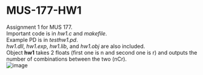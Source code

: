 # MUS-177-HW1
Assignment 1 for MUS 177. <br>
Important code is in <em>hw1.c</em> and <em>makefile</em>. <br>
Example PD is in <em>testhw1.pd</em>. <br>
<em>hw1.dll</em>, <em>hw1.exp</em>, <em>hw1.lib</em>, and <em>hw1.obj</em> are also included. <br>
Object <strong>hw1</strong> takes 2 floats (first one is n and second one is r) and outputs the number of combinations between the two (nCr). <br>
![image](https://user-images.githubusercontent.com/74380180/151741960-68f21d02-9963-4bb0-b692-45e299e307a8.png)
